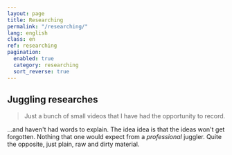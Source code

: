 ```yaml
---
layout: page
title: Researching
permalink: "/researching/"
lang: english
class: en
ref: researching
pagination:
  enabled: true
  category: researching
  sort_reverse: true
--- 
```


## Juggling researches

> Just a bunch of small videos that I have had the opportunity to record.

...and haven't had words to explain. The idea idea is that the ideas won't get forgotten. Nothing that one would expect from a _professional_ juggler. Quite the opposite, just plain, raw and dirty material.

 

